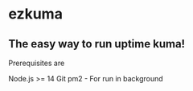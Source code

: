 # ezkuma
The easy way to run uptime kuma!
---
Prerequisites are

Node.js >= 14
Git
pm2 - For run in background
